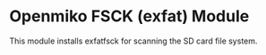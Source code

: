 # Openmiko FSCK (exfat) Module

This module installs exfatfsck for scanning the SD card file system.

